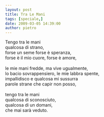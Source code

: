 ```yaml
---
layout: post
title: Tra Le Mani
tags: [speciale,]
date: 2009-03-05 14:39:00
author: pietro
---
```

Tengo tra le mani<br/>qualcosa di strano,<br/>forse un seme forse è speranza,<br/>forse è il mio cuore, forse è amore,<br/><br/>le mie mani fredde, ma vive ugualmente,<br/>lo bacio sovrappensiero, le mie labbra spente,<br/>impallidisco e qualcosa mi sussurra<br/>parole strane che capir non posso,<br/><br/>tengo tra le mani<br/>qualcosa di sconosciuto,<br/>qualcosa di un domani,<br/>che mai sarà veduto.

